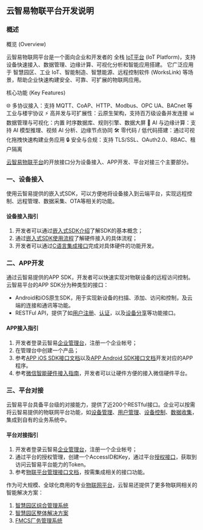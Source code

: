 ## 云智易物联平台开发说明


### 概述


概览 (Overview)

云智易物联网平台是一个面向企业和开发者的 全栈 [IoT平台](https://www.xlink.cn/products/iot-platform/) (IoT Platform)，支持设备快速接入、数据管理、边缘计算、可视化分析和智能应用搭建。
它广泛应用于 智慧园区、工业 IoT、智能制造、智慧能源、远程控制软件 (WorksLink) 等场景，帮助企业快速构建安全、可靠、可扩展的物联网应用。

核心功能 (Key Features)

🌐 多协议接入：支持 MQTT、CoAP、HTTP、Modbus、OPC UA、BACnet 等工业与楼宇协议
⚡ 高并发与可扩展性：云原生架构，支持百万级设备并发连接
📊 数据管理与可视化：内置 时序数据库、规则引擎、数据大屏
🧠 AI 与边缘计算：支持 AI 模型推理、视频 AI 分析、边缘节点协同
🛠️ 零代码 / 低代码搭建：通过可视化拖拽快速构建业务应用
🔒 安全与合规：支持 TLS/SSL、OAuth2.0、RBAC、租户隔离

[云智易物联平台](https://www.xlink.cn/)的开放接口分为设备接入、APP开发、平台对接三个主要部分。


### 一、设备接入

使用云智易提供的嵌入式SDK，可以方便地将设备接入到云端平台，实现远程控制、远程管理、数据采集、OTA等相关的功能。

#### 设备接入指引

1. 开发者可以通过[嵌入式SDK介绍](https://github.com/xlink-corp/xlink-sdk/blob/master/设备端开发文档/1.XlinkSDK规范/1.SDK介绍.md)了解SDK的基本概念；
2. 通过[嵌入式SDK使用流程](https://github.com/xlink-corp/xlink-sdk/blob/master/设备端开发文档/1.XlinkSDK规范/2.SDK使用流程.md)了解硬件接入的具体流程；
3. 开发者可以通过[C语言集成接口](https://github.com/xlink-corp/xlink-sdk/blob/master/设备端开发文档/1.XlinkSDK规范/3.硬件SDK接口文档.md)完成对具体硬件的功能开发。

### 二、APP开发


通过云智易提供的APP SDK，开发者可以快速实现对物联设备的远程访问控制。
云智易平台的APP SDK分为种类型的接口：

* Android和iOS原生SDK，用于实现新设备的扫描、添加、访问和控制，及云端的连接和通讯等功能。
* RESTFul API，提供了如[用户注册](https://github.com/xlink-corp/xlink-sdk/blob/master/%E5%BA%94%E7%94%A8%E7%AB%AF%E5%BC%80%E5%8F%91%E6%96%87%E6%A1%A3/%E5%BA%94%E7%94%A8%E7%AB%AFRESTful%E6%8E%A5%E5%8F%A3%E6%96%87%E6%A1%A3/%E7%94%A8%E6%88%B7%E8%BA%AB%E4%BB%BD%E6%8E%A5%E5%8F%A3.md#email_register)、[认证](https://github.com/xlink-corp/xlink-sdk/blob/master/%E5%BA%94%E7%94%A8%E7%AB%AF%E5%BC%80%E5%8F%91%E6%96%87%E6%A1%A3/%E5%BA%94%E7%94%A8%E7%AB%AFRESTful%E6%8E%A5%E5%8F%A3%E6%96%87%E6%A1%A3/%E7%94%A8%E6%88%B7%E8%BA%AB%E4%BB%BD%E6%8E%A5%E5%8F%A3.md#user_auth)，以及[设备分享](https://github.com/xlink-corp/xlink-sdk/blob/master/%E5%BA%94%E7%94%A8%E7%AB%AF%E5%BC%80%E5%8F%91%E6%96%87%E6%A1%A3/%E5%BA%94%E7%94%A8%E7%AB%AFRESTful%E6%8E%A5%E5%8F%A3%E6%96%87%E6%A1%A3/%E8%AE%BE%E5%A4%87%E5%88%86%E4%BA%AB%E6%8E%A5%E5%8F%A3.md)等功能接口。


#### APP接入指引

1. 开发者登录云智易[企业管理台](https://admin.xlink.cn)，注册一个企业帐号；
2. 在管理台中创建一个产品；
3. 参考[APP iOS SDK接口文档](https://github.com/xlink-corp/xlink-sdk/blob/master/%E5%BA%94%E7%94%A8%E7%AB%AF%E5%BC%80%E5%8F%91%E6%96%87%E6%A1%A3/APP%20iOS%20SDK%E6%8E%A5%E5%8F%A3%E6%96%87%E6%A1%A3.md)以及[APP Android SDK接口文档](https://github.com/xlink-corp/xlink-sdk/blob/master/%E5%BA%94%E7%94%A8%E7%AB%AF%E5%BC%80%E5%8F%91%E6%96%87%E6%A1%A3/APP%20Android%20SDK%E6%8E%A5%E5%8F%A3%E6%96%87%E6%A1%A3.md)开发对应的APP程序。
4. 参考[微信智能硬件接入指南](https://github.com/xlink-corp/xlink-sdk/blob/master/%E5%BA%94%E7%94%A8%E7%AB%AF%E5%BC%80%E5%8F%91%E6%96%87%E6%A1%A3/%E5%BE%AE%E4%BF%A1%E6%99%BA%E8%83%BD%E7%A1%AC%E4%BB%B6%E6%8E%A5%E5%85%A5%E6%8C%87%E5%8D%97.md)，开发者可以让硬件方便的接入微信硬件平台。


### 三、平台对接

云智易平台具备平台级的对接能力，提供了近200个RESTful接口。企业可以按需将云智易提供的物联网平台功能，如[设备管理](https://github.com/xlink-corp/xlink-sdk/blob/master/%E7%89%A9%E8%81%94%E5%B9%B3%E5%8F%B0%E7%AE%A1%E7%90%86%E6%8E%A5%E5%8F%A3%E6%96%87%E6%A1%A3/%E4%BA%A7%E5%93%81%E4%B8%8E%E8%AE%BE%E5%A4%87%E7%AE%A1%E7%90%86%E6%8E%A5%E5%8F%A3.md)、[用户管理](https://github.com/xlink-corp/xlink-sdk/blob/master/%E7%89%A9%E8%81%94%E5%B9%B3%E5%8F%B0%E7%AE%A1%E7%90%86%E6%8E%A5%E5%8F%A3%E6%96%87%E6%A1%A3/%E7%94%A8%E6%88%B7%E7%AE%A1%E7%90%86%E6%8E%A5%E5%8F%A3.md)、[设备控制](https://github.com/xlink-corp/xlink-sdk/blob/master/%E7%89%A9%E8%81%94%E5%B9%B3%E5%8F%B0%E7%AE%A1%E7%90%86%E6%8E%A5%E5%8F%A3%E6%96%87%E6%A1%A3/%E8%AE%BE%E5%A4%87%E6%8E%A7%E5%88%B6%E6%8E%A5%E5%8F%A3.md)、[数据收集](https://github.com/xlink-corp/xlink-sdk/blob/master/%E7%89%A9%E8%81%94%E5%B9%B3%E5%8F%B0%E7%AE%A1%E7%90%86%E6%8E%A5%E5%8F%A3%E6%96%87%E6%A1%A3/%E6%95%B0%E6%8D%AE%E7%BB%9F%E8%AE%A1%E5%88%86%E6%9E%90%E6%8E%A5%E5%8F%A3.md)，集成到自有的业务系统中。

#### 平台对接指引

1. 开发者登录云智易[企业管理台](https://x.xlink.cn)，注册一个企业帐号；
2. 通过平台的授权管理，创建一个AccessID和Key，通过平台[授权接口](https://github.com/xlink-corp/xlink-sdk/blob/master/%E7%89%A9%E8%81%94%E5%B9%B3%E5%8F%B0%E7%AE%A1%E7%90%86%E6%8E%A5%E5%8F%A3%E6%96%87%E6%A1%A3/%E6%8E%88%E6%9D%83%E7%AE%A1%E7%90%86.md#auth)，获取到访问云智易平台能力的Token。
3. 参考[物联平台管理接口文档](https://github.com/xlink-corp/xlink-sdk/tree/master/物联平台管理接口文档)，按需集成相关的接口功能。


作为可大规模、全球化商用的专业[物联网平台](https://www.xlink.cn/)，云智易还提供了更多物联网相关的智能解决方案：
1. [智慧园区综合管理系统](https://www.xlink.cn/solutions/smart-park/)
2. [智慧园区整体解决方案](https://www.xlink.cn/solutions/smart-park/)
3. [FMCS厂务管理系统](https://www.xlink.cn/solutions/factory-control-system/)

